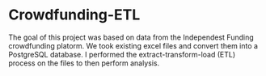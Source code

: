 # Crowdfunding-ETL
The goal of this project was based on data from the Independest Funding crowdfunding platorm. We took existing excel files and convert them into a PostgreSQL database. I performed the extract-transform-load (ETL) process on the files to then perform analysis.

